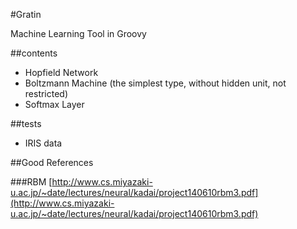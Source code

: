 #Gratin

Machine Learning Tool in Groovy

##contents

- Hopfield Network
- Boltzmann Machine (the simplest type, without hidden unit, not restricted)
- Softmax Layer

##tests

- IRIS data

##Good References

###RBM
[http://www.cs.miyazaki-u.ac.jp/~date/lectures/neural/kadai/project140610rbm3.pdf](http://www.cs.miyazaki-u.ac.jp/~date/lectures/neural/kadai/project140610rbm3.pdf)